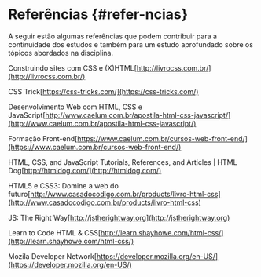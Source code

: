 # Referências {#refer-ncias}

A seguir estão algumas referências que podem contribuir para a continuidade dos estudos e também para um estudo aprofundado sobre os tópicos abordados na disciplina.

Construindo sites com CSS e \(X\)HTML[http://livrocss.com.br/](http://livrocss.com.br/)

CSS Trick[https://css-tricks.com/](https://css-tricks.com/)

Desenvolvimento Web com HTML, CSS e JavaScript[http://www.caelum.com.br/apostila-html-css-javascript/](http://www.caelum.com.br/apostila-html-css-javascript/)

Formação Front-end[https://www.caelum.com.br/cursos-web-front-end/](https://www.caelum.com.br/cursos-web-front-end/)

HTML, CSS, and JavaScript Tutorials, References, and Articles \| HTML Dog[http://htmldog.com/](http://htmldog.com/)

HTML5 e CSS3: Domine a web do futuro[http://www.casadocodigo.com.br/products/livro-html-css](http://www.casadocodigo.com.br/products/livro-html-css)

JS: The Right Way[http://jstherightway.org](http://jstherightway.org)

Learn to Code HTML & CSS[http://learn.shayhowe.com/html-css/](http://learn.shayhowe.com/html-css/)

Mozila Developer Network[https://developer.mozilla.org/en-US/](https://developer.mozilla.org/en-US/)

